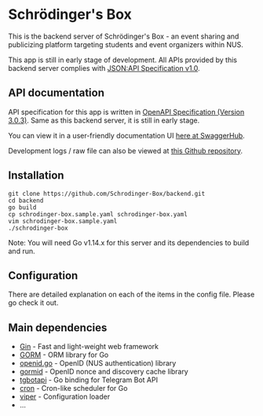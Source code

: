 # Schrödinger's Box

This is the backend server of Schrödinger's Box - an event sharing and
publicizing platform targeting students and event organizers within NUS.

This app is still in early stage of development. All APIs provided by this
backend server complies with [JSON:API Specification v1.0](https://jsonapi.org/format/1.0/).

## API documentation
API specification for this app is written in [OpenAPI Specification (Version 3.0.3)](https://github.com/OAI/OpenAPI-Specification/blob/master/versions/3.0.3.md).
Same as this backend server, it is still in early stage.

You can view it in a user-friendly documentation UI [here at SwaggerHub](https://app.swaggerhub.com/apis/schrodinger-box/schrodinger-box/1.0.0).

Development logs / raw file can also be viewed at [this Github repository](https://github.com/Schrodinger-Box/api/blob/1.0/swagger.yaml).

## Installation
```$xslt
git clone https://github.com/Schrodinger-Box/backend.git
cd backend
go build
cp schrodinger-box.sample.yaml schrodinger-box.yaml
vim schrodinger-box.sample.yaml
./schrodinger-box
```
Note: You will need Go v1.14.x for this server and its dependencies to
build and run.

## Configuration
There are detailed explanation on each of the items in the config file.
Please go check it out.

## Main dependencies
- [Gin](https://github.com/gin-gonic/gin) - Fast and light-weight web framework
- [GORM](https://github.com/go-gorm/gorm) - ORM library for Go
- [openid.go](https://github.com/Schrodinger-Box/openid-go) - OpenID (NUS authentication) library
- [gormid](https://github.com/Schrodinger-Box/gormid) - OpenID nonce and discovery cache library
- [tgbotapi](https://github.com/go-telegram-bot-api/telegram-bot-api) - Go binding for Telegram Bot API
- [cron](https://github.com/robfig/cron) - Cron-like scheduler for Go
- [viper](https://github.com/spf13/viper) - Configuration loader
- ...